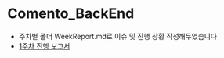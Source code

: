 # Comento_BackEnd

- 주차별 폴더 WeekReport.md로 이슈 및 진행 상황 작성해두었습니다
- [1주차 진행 보고서](https://github.com/Yerim1ee/Comento_BackEnd/blob/main/1%EC%A3%BC%EC%B0%A8%20%EA%B3%BC%EC%A0%9C/WeekReport.md)
